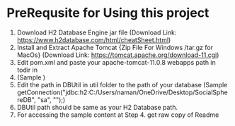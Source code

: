 # PreRequsite for Using this project
1. Download H2 Database Engine jar file (Download Link: https://www.h2database.com/html/cheatSheet.html)
2. Install and Extract Apache Tomcat {Zip File For Windows /tar.gz for MacOs} (Download Link: https://tomcat.apache.org/download-11.cgi)
3. Edit pom.xml and paste your apache-tomcat-11.0.8 webapps path in todir in
4. (Sample <target> <copy file="${project.build.directory}/${project.build.finalName}.war"
    todir="C:\Users\naman\apache-tomcat-11.0.8\webapps" overwrite="true"/> </target>)
5. Edit the path in DBUtil in util folder to the path of your database (Sample  getConnection("jdbc:h2:C:/Users/naman/OneDrive/Desktop/SocialSphereDB", "sa", "");)
6. DBUtil path should be same as your H2 Database path.
7. For accessing the sample content at Step 4. get raw copy of Readme

    
